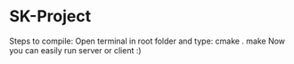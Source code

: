# SK-Project

Steps to compile:
    Open terminal in root folder and type:
        cmake .
        make
    Now you can easily run server or client :)